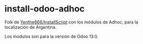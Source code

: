 # install-odoo-adhoc
Folk de [Yenthe666/InstallScript](https://github.com/Yenthe666/InstallScript/) con los módulos de Adhoc, para la localización de Argentina.

Los modulos son para la versión de Odoo 13.0. 